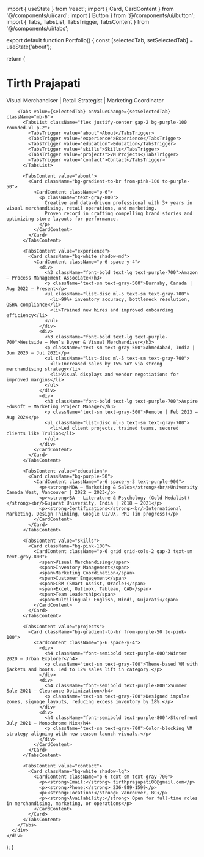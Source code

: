 import { useState } from 'react';
import { Card, CardContent } from '@/components/ui/card';
import { Button } from '@/components/ui/button';
import { Tabs, TabsList, TabsTrigger, TabsContent } from '@/components/ui/tabs';

export default function Portfolio() {
  const [selectedTab, setSelectedTab] = useState('about');

  return (
    <div className="min-h-screen bg-gradient-to-br from-blue-50 via-purple-100 to-pink-50 p-6 font-sans">
      <div className="max-w-5xl mx-auto bg-white bg-opacity-70 rounded-2xl shadow-2xl p-8">
        <h1 className="text-4xl font-extrabold text-purple-800 mb-2 text-center">Tirth Prajapati</h1>
        <p className="mb-6 text-gray-700 text-center">Visual Merchandiser | Retail Strategist | Marketing Coordinator</p>

        <Tabs value={selectedTab} onValueChange={setSelectedTab} className="mb-6">
          <TabsList className="flex justify-center gap-2 bg-purple-100 rounded-xl p-2">
            <TabsTrigger value="about">About</TabsTrigger>
            <TabsTrigger value="experience">Experience</TabsTrigger>
            <TabsTrigger value="education">Education</TabsTrigger>
            <TabsTrigger value="skills">Skills</TabsTrigger>
            <TabsTrigger value="projects">VM Projects</TabsTrigger>
            <TabsTrigger value="contact">Contact</TabsTrigger>
          </TabsList>

          <TabsContent value="about">
            <Card className="bg-gradient-to-br from-pink-100 to-purple-50">
              <CardContent className="p-6">
                <p className="text-gray-800">
                  Creative and data-driven professional with 3+ years in visual merchandising, retail operations, and marketing.
                  Proven record in crafting compelling brand stories and optimizing store layouts for performance.
                </p>
              </CardContent>
            </Card>
          </TabsContent>

          <TabsContent value="experience">
            <Card className="bg-white shadow-md">
              <CardContent className="p-6 space-y-4">
                <div>
                  <h3 className="font-bold text-lg text-purple-700">Amazon – Process Management Associate</h3>
                  <p className="text-sm text-gray-500">Burnaby, Canada | Aug 2022 – Present</p>
                  <ul className="list-disc ml-5 text-sm text-gray-700">
                    <li>99%+ inventory accuracy, bottleneck resolution, OSHA compliance</li>
                    <li>Trained new hires and improved onboarding efficiency</li>
                  </ul>
                </div>
                <div>
                  <h3 className="font-bold text-lg text-purple-700">Westside – Men’s Buyer & Visual Merchandiser</h3>
                  <p className="text-sm text-gray-500">Ahmedabad, India | Jun 2020 – Jul 2021</p>
                  <ul className="list-disc ml-5 text-sm text-gray-700">
                    <li>Increased sales by 15% YoY via strong merchandising strategy</li>
                    <li>Visual displays and vendor negotiations for improved margins</li>
                  </ul>
                </div>
                <div>
                  <h3 className="font-bold text-lg text-purple-700">Aspire Edusoft – Marketing Project Manager</h3>
                  <p className="text-sm text-gray-500">Remote | Feb 2023 – Aug 2024</p>
                  <ul className="list-disc ml-5 text-sm text-gray-700">
                    <li>Led client projects, trained teams, secured clients like Trulioo</li>
                  </ul>
                </div>
              </CardContent>
            </Card>
          </TabsContent>

          <TabsContent value="education">
            <Card className="bg-purple-50">
              <CardContent className="p-6 space-y-3 text-purple-900">
                <p><strong>MBA – Marketing & Sales</strong><br/>University Canada West, Vancouver | 2022 – 2023</p>
                <p><strong>BA – Literature & Psychology (Gold Medalist)</strong><br/>Gujarat University, India | 2018 – 2021</p>
                <p><strong>Certifications</strong><br/>International Marketing, Design Thinking, Google UI/UX, PMI (in progress)</p>
              </CardContent>
            </Card>
          </TabsContent>

          <TabsContent value="skills">
            <Card className="bg-pink-100">
              <CardContent className="p-6 grid grid-cols-2 gap-3 text-sm text-gray-800">
                <span>Visual Merchandising</span>
                <span>Inventory Management</span>
                <span>Marketing Coordination</span>
                <span>Customer Engagement</span>
                <span>CRM (Smart Assist, Oracle)</span>
                <span>Excel, Outlook, Tableau, CAD</span>
                <span>Team Leadership</span>
                <span>Multilingual: English, Hindi, Gujarati</span>
              </CardContent>
            </Card>
          </TabsContent>

          <TabsContent value="projects">
            <Card className="bg-gradient-to-br from-purple-50 to-pink-100">
              <CardContent className="p-6 space-y-4">
                <div>
                  <h4 className="font-semibold text-purple-800">Winter 2020 – Urban Explorer</h4>
                  <p className="text-sm text-gray-700">Theme-based VM with jackets and boots. Led to 12% sales lift in category.</p>
                </div>
                <div>
                  <h4 className="font-semibold text-purple-800">Summer Sale 2021 – Clearance Optimization</h4>
                  <p className="text-sm text-gray-700">Designed impulse zones, signage layouts, reducing excess inventory by 18%.</p>
                </div>
                <div>
                  <h4 className="font-semibold text-purple-800">Storefront July 2021 – Monochrome Mix</h4>
                  <p className="text-sm text-gray-700">Color-blocking VM strategy aligning with new season launch visuals.</p>
                </div>
              </CardContent>
            </Card>
          </TabsContent>

          <TabsContent value="contact">
            <Card className="bg-white shadow-lg">
              <CardContent className="p-6 text-sm text-gray-700">
                <p><strong>Email:</strong> tirthprajapati00@gmail.com</p>
                <p><strong>Phone:</strong> 236-989-1599</p>
                <p><strong>Location:</strong> Vancouver, BC</p>
                <p><strong>Availability:</strong> Open for full-time roles in merchandising, marketing, or operations</p>
              </CardContent>
            </Card>
          </TabsContent>
        </Tabs>
      </div>
    </div>
  );
}

